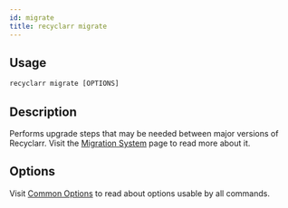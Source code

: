 ```yaml
---
id: migrate
title: recyclarr migrate
---
```


## Usage

```js
recyclarr migrate [OPTIONS]
```

## Description

Performs upgrade steps that may be needed between major versions of Recyclarr. Visit the [Migration
System](/behavior/migration-system.md) page to read more about it.

## Options

Visit [Common Options](./common.md) to read about options usable by all commands.
